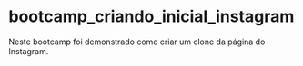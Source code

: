 # bootcamp_criando_inicial_instagram

Neste bootcamp foi demonstrado como criar um clone da página do Instagram. 

